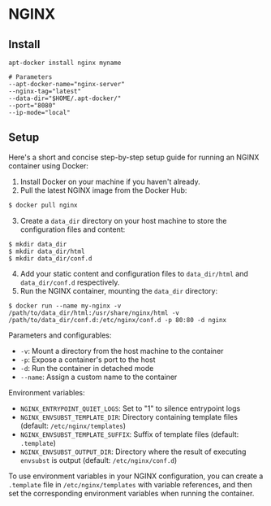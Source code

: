 # NGINX

## Install

    apt-docker install nginx myname
	
	# Parameters
	--apt-docker-name="nginx-server"
	--nginx-tag="latest"
	--data-dir="$HOME/.apt-docker/"
	--port="8080"
	--ip-mode="local"


## Setup
Here's a short and concise step-by-step setup guide for running an NGINX container using Docker:
1. Install Docker on your machine if you haven't already. 
2. Pull the latest NGINX image from the Docker Hub:

```ruby
$ docker pull nginx
``` 
3. Create a `data_dir` directory on your host machine to store the configuration files and content:

```shell
$ mkdir data_dir
$ mkdir data_dir/html
$ mkdir data_dir/conf.d
``` 
4. Add your static content and configuration files to `data_dir/html` and `data_dir/conf.d` respectively. 
5. Run the NGINX container, mounting the `data_dir` directory:

```shell
$ docker run --name my-nginx -v /path/to/data_dir/html:/usr/share/nginx/html -v /path/to/data_dir/conf.d:/etc/nginx/conf.d -p 80:80 -d nginx
```

Parameters and configurables: 
- `-v`: Mount a directory from the host machine to the container 
- `-p`: Expose a container's port to the host 
- `-d`: Run the container in detached mode 
- `--name`: Assign a custom name to the container

Environment variables: 
- `NGINX_ENTRYPOINT_QUIET_LOGS`: Set to "1" to silence entrypoint logs 
- `NGINX_ENVSUBST_TEMPLATE_DIR`: Directory containing template files (default: `/etc/nginx/templates`) 
- `NGINX_ENVSUBST_TEMPLATE_SUFFIX`: Suffix of template files (default: `.template`) 
- `NGINX_ENVSUBST_OUTPUT_DIR`: Directory where the result of executing `envsubst` is output (default: `/etc/nginx/conf.d`)

To use environment variables in your NGINX configuration, you can create a `.template` file in `/etc/nginx/templates` with variable references, and then set the corresponding environment variables when running the container.